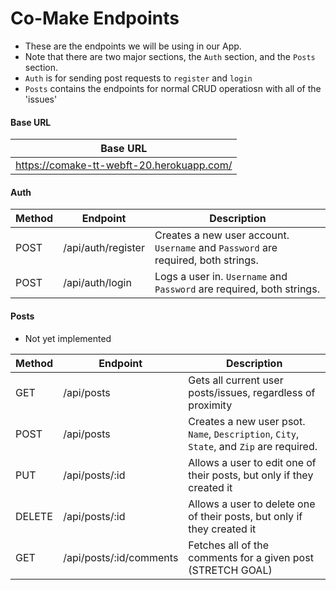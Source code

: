 # Co-Make Endpoints

- These are the endpoints we will be using in our App.
- Note that there are two major sections, the `Auth` section, and the `Posts` section.
- `Auth` is for sending post requests to `register` and `login`
- `Posts` contains the endpoints for normal CRUD operatiosn with all of the 'issues'

#### Base URL

| Base URL                                   |
| ------------------------------------------ |
| https://comake-tt-webft-20.herokuapp.com/  |

#### Auth

| Method | Endpoint           | Description                                                                       |
| ------ | ------------------ | --------------------------------------------------------------------------------- |
| POST   | /api/auth/register | Creates a new user account. `Username` and `Password` are required, both strings. |
| POST   | /api/auth/login    | Logs a user in. `Username` and `Password` are required, both strings.             |


#### Posts
- Not yet implemented

| Method | Endpoint                | Description                                                                              |
| ------ | ------------------------| ---------------------------------------------------------------------------------------- |
| GET    | /api/posts              | Gets all current user posts/issues, regardless of proximity                              |
| POST   | /api/posts              | Creates a new user psot. `Name`, `Description`, `City`, `State`, and `Zip` are required. |
| PUT    | /api/posts/:id          | Allows a user to edit one of their posts, but only if they created it                    |
| DELETE | /api/posts/:id          | Allows a user to delete one of their posts, but only if they created it                  |
| GET    | /api/posts/:id/comments | Fetches all of the comments for a given post (STRETCH GOAL)                              |